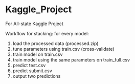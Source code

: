 # Kaggle_Project
For All-state Kaggle Project

Workflow for stacking:
for every model:
  1. load the processed data (processed.zip)
  2. tune parameters using train.csv (cross-validate)
  2. train model on train.csv
  3. train model using the same parameters on train_full.csv
  4. predict test.csv
  5. predict submit.csv
  6. output two predictions
